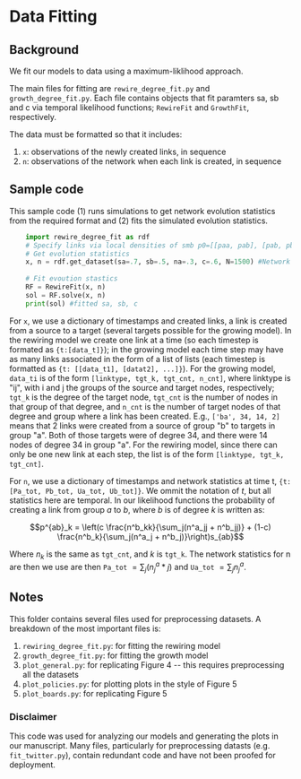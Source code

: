 # Data Fitting

## Background

We fit our models to data using a maximum-liklihood approach. 

The main files for fitting are `rewire_degree_fit.py` and `growth_degree_fit.py`. Each file contains objects that fit paramters sa, sb and c via temporal likelihood functions; `RewireFit` and `GrowthFit`, respectively. 

The data must be formatted so that it includes:
1. `x`: observations of the newly created links, in sequence
2. `n`: observations of the network when each link is created, in sequence

## Sample code

This sample code (1) runs simulations to get network evolution statistics from the required format and (2) fits the simulated evolution statistics.  

```python
    import rewire_degree_fit as rdf
    # Specify links via local densities of smb p0=[[paa, pab], [pab, pbb]], where pij is the probability that two random links in groups i and j are connected. 
    # Get evolution statistics
    x, n = rdf.get_dataset(sa=.7, sb=.5, na=.3, c=.6, N=1500) #Network size 1500
    
    # Fit evoution stastics
    RF = RewireFit(x, n)
    sol = RF.solve(x, n) 
    print(sol) #fitted sa, sb, c
```

For `x`, we use a dictionary of timestamps and created links, a link is created from a source to a target (several targets possible for the growing model). In the rewiring model we create one link at a time (so each timestep is formated as `{t:[data_t]}`); in the growing model each time step may have as many links associated in the form of a list of lists (each timestep is formatted as `{t: [[data_t1], [datat2], ...]}`). 
For the growing model, `data_ti` is of the form `[linktype, tgt_k, tgt_cnt, n_cnt]`, where linktype is "ij", with i and j the groups of the source and target nodes, respectively; `tgt_k` is the degree of the target node, `tgt_cnt` is the number of nodes in that group of that degree, and `n_cnt` is the number of target nodes of that degree and group where a link has been created. E.g., `['ba', 34, 14, 2]` means that 2 links were created from a source of group "b" to targets in group "a". Both of those targets were of degree 34, and there were 14 nodes of degree 34 in group "a". 
For the rewiring model, since there can only be one new link at each step, the list is of the form `[linktype, tgt_k, tgt_cnt]`. 

For `n`, we use a dictionary of timestamps and network statistics at time t, `{t: [Pa_tot, Pb_tot, Ua_tot, Ub_tot]}`. We ommit the notation of _t_, but all statistics here are temporal. In our likelihood functions the probability of creating a link from group $a$ to $b$, where $b$ is of degree $k$ is written as:

$$p^{ab}_k = \left(c \frac{n^b_kk}{\sum_j(n^a_jj + n^b_jj)} + (1-c)  \frac{n^b_k}{\sum_j(n^a_j + n^b_j)}\right)s_{ab}$$

Where $n_k$ is the same as `tgt_cnt`, and $k$ is `tgt_k`. The network statistics for n are then we use are then `Pa_tot` $=\sum_j(n^a_j*j)$ and `Ua_tot` $= \sum_j n^a_j$.  

## Notes

This folder contains several files used for preprocessing datasets. A breakdown of the most important files is:
1. `rewiring_degree_fit.py`: for fitting the rewiring model
2. `growth_degree_fit.py`: for fitting the growth model
3. `plot_general.py`: for replicating Figure 4 -- this requires preprocessing all the datasets
4. `plot_policies.py`: for plotting plots in the style of Figure 5
5. `plot_boards.py`: for replicating Figure 5 


### Disclaimer
This code was used for analyzing our models and generating the plots in our manuscript. Many files, particularly for preprocessing datasts (e.g. `fit_twitter.py`), contain redundant code and have not been proofed for deployment. 
